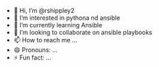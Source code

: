 - 👋 Hi, I’m @rshippley2
- 👀 I’m interested in pythona nd ansible
- 🌱 I’m currently learning Ansible
- 💞️ I’m looking to collaborate on ansible playbooks
- 📫 How to reach me ...
- 😄 Pronouns: ...
- ⚡ Fun fact: ...

<!---
rshippley2/rshippley2 is a ✨ special ✨ repository because its `README.md` (this file) appears on your GitHub profile.
You can click the Preview link to take a look at your changes.
--->
